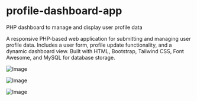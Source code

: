 # profile-dashboard-app
PHP dashboard to manage and display user profile data

A responsive PHP-based web application for submitting and managing user profile data. Includes a user form, profile update functionality, and a dynamic dashboard view. Built with HTML, Bootstrap, Tailwind CSS, Font Awesome, and MySQL for database storage.

![Image](https://github.com/user-attachments/assets/15172d7a-4a81-4e7d-b658-a23293957337)

![Image](https://github.com/user-attachments/assets/4ab30cfa-da26-473a-8c44-93a9f51e6601)

![Image](https://github.com/user-attachments/assets/960fd801-38dc-43d7-9ee0-bae84b588b9d)
